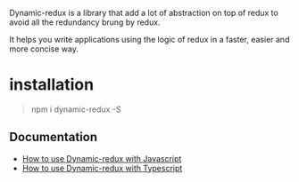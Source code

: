 Dynamic-redux is a library that add a lot of abstraction on top of redux to avoid all the redundancy brung by redux.

It helps you write applications using the logic of redux in a faster, easier and more concise way.

# installation

> npm i dynamic-redux -S

## Documentation

* [How to use Dynamic-redux with Javascript](https://github.com/zougui1/dynamic-redux/tree/master/docs/javascript.md)
* [How to use Dynamic-redux with Typescript](https://github.com/zougui1/dynamic-redux/tree/master/docs/typescript.md)
